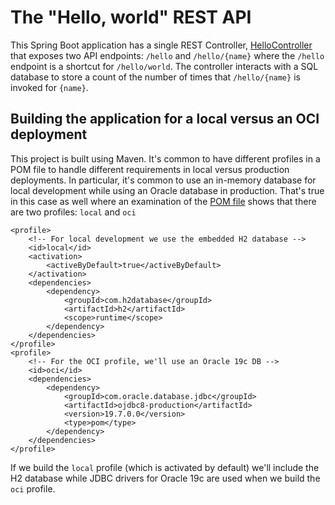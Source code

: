 # The "Hello, world" REST API
This Spring Boot application has a single REST Controller, [HelloController](./src/main/java/com/example/demo/controllers/HelloController.java) that exposes two API
endpoints: `/hello` and `/hello/{name}` where the `/hello` endpoint is a shortcut for `/hello/world`. The controller interacts with a SQL database to store a count of
the number of times that `/hello/{name}` is invoked for `{name}`.

## Building the application for a local versus an OCI deployment
This project is built using Maven. It's common to have different profiles in a POM file to handle different requirements in local versus production deployments. In particular,
it's common to use an in-memory database for local development while using an Oracle database in production. That's true in this case as well where an examination of the [POM file](./pom.xml) shows that there are two profiles: `local` and `oci`

```
<profile>
    <!-- For local development we use the embedded H2 database -->
    <id>local</id>
    <activation>
        <activeByDefault>true</activeByDefault>
    </activation>
    <dependencies>
        <dependency>
            <groupId>com.h2database</groupId>
            <artifactId>h2</artifactId>
            <scope>runtime</scope>
        </dependency>
    </dependencies>
</profile>
<profile>
    <!-- For the OCI profile, we'll use an Oracle 19c DB -->
    <id>oci</id>
    <dependencies>
        <dependency>
            <groupId>com.oracle.database.jdbc</groupId>
            <artifactId>ojdbc8-production</artifactId>
            <version>19.7.0.0</version>
            <type>pom</type>
        </dependency>
    </dependencies>
</profile>
```

If we build the `local` profile (which is activated by default) we'll include the H2 database while JDBC drivers for Oracle 19c are used when we build the `oci` profile.
